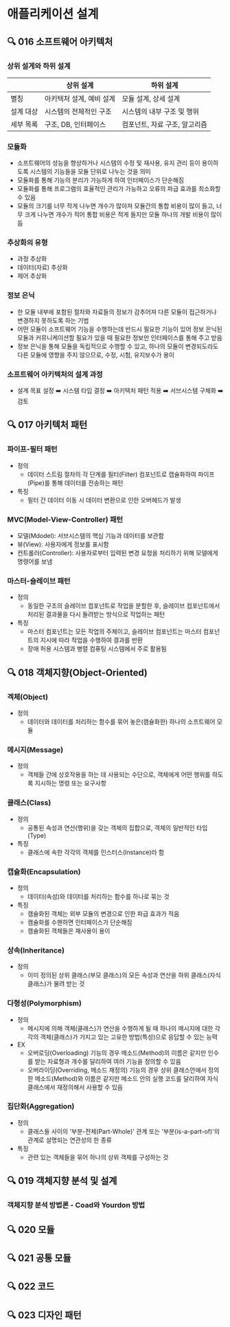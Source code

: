 # 애플리케이션 설계
## :mag: 016 소프트웨어 아키텍처
### 상위 설게와 하위 설계
|   |상위 설계|하위 설계|
|---|--------|-------|
|별칭|아키텍처 설계, 예비 설계|모듈 설계, 상세 설계|
|설계 대상|시스템의 전체적인 구조|시스템의 내부 구조 및 행위|
|세부 목록|구조, DB, 인터페이스|컴포넌트, 자료 구조, 알고리즘|


### 모듈화
- 소프트웨어의 성능을 향상하거나 시스템의 수정 및 재사용, 유지 관리 등이 용이하도록 시스템의 기능들을 모듈 단위로 나누는 것을 의미
- 모듈화를 통해 기능의 분리가 가능하게 하여 인터페이스가 단순해짐
- 모듈화를 통해 프로그램의 효율적인 관리가 가능하고 오류의 파급 효과를 최소화할 수 있음
- 모듈의 크기를 너무 작게 나누면 개수가 많아져 모듈간의 통합 비용이 많이 들고, 너무 크게 나누면 개수가 적어 통합 비용은 적게 들지만 모듈 하나의 개발 비용이 많이 듬

### 추상화의 유형
- 과정 추상화
- 데이터(자료) 추상화
- 제어 추상화

### 정보 은닉
- 한 모듈 내부에 포함된 절차와 자료들의 정보가 감추어져 다른 모듈이 접근하거나 변경하지 못하도록 하는 기법
- 어떤 모듈이 소프트웨어 기능을 수행하는데 반드시 필요한 기능이 있어 정보 은닉된 모듈과 커뮤니케이션할 필요가 있을 때 필요한 정보만 인터페이스를 통해 주고 받음
- 정보 은닉을 통해 모듈을 독립적으로 수행할 수 있고, 하나의 모듈이 변경되도라도 다른 모듈에 영향을 주지 않으므로, 수정, 시험, 유지보수가 용이

### 소프트웨어 아키텍처의 설계 과정
- 설계 목표 설정 :arrow_right: 시스템 타입 결정 :arrow_right: 아키텍처 패턴 적용 :arrow_right: 서브시스템 구체화 :arrow_right: 검토





## :mag: 017 아키텍처 패턴
### 파이프-필터 패턴
- 정의
  - 데이터 스트림 절차의 각 단계를 필터(Filter)  컴포넌트로 캡슐화하여 파이프(Pipe)를 통해 데이터를 전송하는 패턴
- 특징
  - 필터 간 데이터 이동 시 데이터 변환으로 인한 오버헤드가 발생

### MVC(Model-View-Controller) 패턴
- 모델(Mdodel): 서브시스템의 핵심 기능과 데이터를 보관함
- 뷰(View): 사용자에게 정보를 표시함
- 컨트롤러(Controller): 사용자로부터 입력된 변경 요청을 처리하기 위해 모델에게 명령어를 보냄

### 마스터-슬레이브 패턴
- 정의
  - 동일한 구조의 슬레이브 컴포넌트로 작업을 분할한 후, 슬레이브 컴포넌트에서 처리된 결과물을 다시 돌려받는 방식으로 작업하는 패턴
- 특징
  - 마스터 컴포넌트는 모든 작업의 주체이고, 슬레이브 컴포넌트는 마스터 컴포넌트의 지시에 따라 작업을 수행하여 결과를 반환
  - 장애 허용 시스템과 병렬 컴퓨팅 시스템에서 주로 활용됨





## :mag: 018 객체지향(Object-Oriented)
### 겍체(Object)
- 정의
  - 데이터와 데이터를 처리하는 함수를 묶어 놓은(캠슐화한) 하나의 소프트웨어 모듈

### 메시지(Message)
- 정의 
  - 객체들 간에 상호작용을 하는 데 사용되는 수단으로, 객체에게 어떤 행위를 하도록 지시하는 명령 또는 요구사항

### 클래스(Class)
- 정의
  - 공통된 속성과 연산(행위)을 갖는 객체의 집합으로, 객체의 일반적인 타입(Type)
- 특징
  - 클래스에 속한 각각의 객체를 인스터스(Instance)라 함

### 캡슐화(Encapsulation)
- 정의
    - 데이터(속성)와 데이터를 처리하는 함수를 하나로 묶는 것
- 특징
  - 캠슐화된 객체는 외부 모듈의 변경으로 인한 파급 효과가 적음
  - 캠슐화를 수핸하면 인터페이스가 단순해짐
  - 캠슐화된 객체들은 재사용이 용이

### 상속(Inheritance)
- 정의
  - 이미 정의된 상위 클래스(부모 클래스)의 모든 속성과 연산을 하위 클래스(자식 클래스)가 물려 받는 것

### 다형성(Polymorphism)
- 정의 
  - 메시지에 의해 객체(클래스)가 연산을 수행하게 될 때 하나의 메시지에 대한 각각의 객체(클래스)가 가지고 있는 고유한 방법(특성)으로 응답할 수 있는 능력
- EX
  - 오버로딩(Overloading) 기능의 경우 메소드(Method)의 이름은 같지만 인수를 받는 자료형과 개수를 달리하여 여러 기능을 정의할 수 있음
  - 오버라이딩(Overriding, 메소드 재정의) 기능의 경우 상위 클래스안에서 정의한 메소드(Method)와 이름은 같지만 메소드 안의 실행 코드를 달리하여 자식 클래스에서 재정의해서 사용할 수 있음

### 집단화(Aggregation)
- 정의
    - 클래스들 사이의 '부분-전체(Part-Whole)' 관계 또는 '부분(is-a-part-of)'의 관계로 설명되는 연관성의 한 종류
- 특징
  - 관련 있는 객체들을 묶어 하나의 상위 객체를 구성하는 것





## :mag: 019 객체지향 분석 및 설계
### 객체지향 분석 방법론 - Coad와 Yourdon 방법





## :mag: 020 모듈






## :mag: 021 공통 모듈






## :mag: 022 코드






## :mag: 023 디자인 패턴
